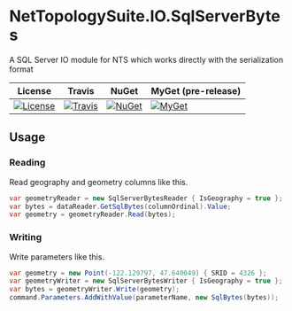 # NetTopologySuite.IO.SqlServerBytes
A SQL Server IO module for NTS which works directly with the serialization format

| License | Travis | NuGet | MyGet (pre-release) |
| ------- | ------ | ----- | ------------------- |
| [![License](https://img.shields.io/github/license/NetTopologySuite/NetTopologySuite.IO.SqlServerBytes.svg)](https://github.com/NetTopologySuite/NetTopologySuite.IO.SqlServerBytes/blob/master/LICENSE) | [![Travis](https://travis-ci.org/NetTopologySuite/NetTopologySuite.IO.SqlServerBytes.svg?branch=master)](https://travis-ci.org/NetTopologySuite/NetTopologySuite.IO.SqlServerBytes) | [![NuGet](https://img.shields.io/nuget/v/NetTopologySuite.IO.SqlServerBytes.svg)](https://www.nuget.org/packages/NetTopologySuite.IO.SqlServerBytes/) | [![MyGet](https://img.shields.io/myget/nettopologysuite/vpre/NetTopologySuite.IO.SqlServerBytes.svg?style=flat)](https://myget.org/feed/nettopologysuite/package/nuget/NetTopologySuite.IO.SqlServerBytes) |

## Usage

### Reading
Read geography and geometry columns like this.

``` csharp
var geometryReader = new SqlServerBytesReader { IsGeography = true };
var bytes = dataReader.GetSqlBytes(columnOrdinal).Value;
var geometry = geometryReader.Read(bytes);
```

### Writing
Write parameters like this.

``` csharp
var geometry = new Point(-122.129797, 47.640049) { SRID = 4326 };
var geometryWriter = new SqlServerBytesWriter { IsGeography = true };
var bytes = geometryWriter.Write(geometry);
command.Parameters.AddWithValue(parameterName, new SqlBytes(bytes));
```
